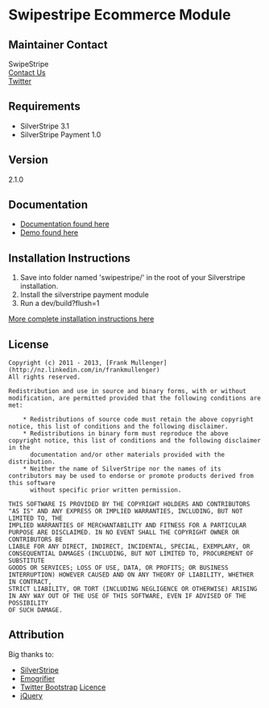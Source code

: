 # Swipestripe Ecommerce Module

## Maintainer Contact
SwipeStripe  
[Contact Us](http://swipestripe.com/support/contact-us)  
[Twitter](https://twitter.com/#!/swipestripe)

## Requirements
* SilverStripe 3.1
* SilverStripe Payment 1.0

## Version
2.1.0

## Documentation
* [Documentation found here](http://swipestripe.com/dev/docs/swipestripe/en)
* [Demo found here](http://swipestripe.com/dev/docs/swipestripe/en/Basics/Demo)

## Installation Instructions
1. Save into folder named 'swipestripe/' in the root of your Silverstripe installation.
2. Install the silverstripe payment module
3. Run a dev/build?flush=1

[More complete installation instructions here](http://swipestripe.com/dev/docs/swipestripe/en/Basics/Install)

## License
	Copyright (c) 2011 - 2013, [Frank Mullenger](http://nz.linkedin.com/in/frankmullenger)
	All rights reserved.

	Redistribution and use in source and binary forms, with or without modification, are permitted provided that the following conditions are met:

	    * Redistributions of source code must retain the above copyright notice, this list of conditions and the following disclaimer.
	    * Redistributions in binary form must reproduce the above copyright notice, this list of conditions and the following disclaimer in the 
	      documentation and/or other materials provided with the distribution.
	    * Neither the name of SilverStripe nor the names of its contributors may be used to endorse or promote products derived from this software 
	      without specific prior written permission.

	THIS SOFTWARE IS PROVIDED BY THE COPYRIGHT HOLDERS AND CONTRIBUTORS "AS IS" AND ANY EXPRESS OR IMPLIED WARRANTIES, INCLUDING, BUT NOT LIMITED TO, THE 
	IMPLIED WARRANTIES OF MERCHANTABILITY AND FITNESS FOR A PARTICULAR PURPOSE ARE DISCLAIMED. IN NO EVENT SHALL THE COPYRIGHT OWNER OR CONTRIBUTORS BE 
	LIABLE FOR ANY DIRECT, INDIRECT, INCIDENTAL, SPECIAL, EXEMPLARY, OR CONSEQUENTIAL DAMAGES (INCLUDING, BUT NOT LIMITED TO, PROCUREMENT OF SUBSTITUTE 
	GOODS OR SERVICES; LOSS OF USE, DATA, OR PROFITS; OR BUSINESS INTERRUPTION) HOWEVER CAUSED AND ON ANY THEORY OF LIABILITY, WHETHER IN CONTRACT, 
	STRICT LIABILITY, OR TORT (INCLUDING NEGLIGENCE OR OTHERWISE) ARISING IN ANY WAY OUT OF THE USE OF THIS SOFTWARE, EVEN IF ADVISED OF THE POSSIBILITY 
	OF SUCH DAMAGE.

## Attribution
Big thanks to:

* [SilverStripe](http://http://www.silverstripe.com/)
* [Emogrifier](http://www.pelagodesign.com/sidecar/emogrifier/)
* [Twitter Bootstrap](http://twitter.github.com/bootstrap/) [Licence](http://www.apache.org/licenses/LICENSE-2.0)
* [jQuery](http://jquery.com)
